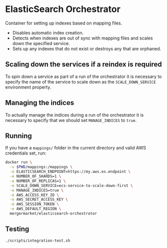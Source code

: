# ElasticSearch Orchestrator

Container for setting up indexes based on mapping files.

- Disables automatic index creation.
- Detects when indexes are out of sync with mapping files and scales down the specified service.
- Sets up any indexes that do not exist or destroys any that are orphaned.

## Scaling down the services if a reindex is required

To spin down a service as part of a run of the orchestrator it is necessary to specify the name of the service to scale down as the `SCALE_DOWN_SERVICE` environment property.

## Managing the indices

To actually manage the indices during a run of the orchestrator it is necessary to specify that we should set `MANAGE_INDICES` to `true`.

## Running

If you have a `mappings/` folder in the current directory and valid AWS credentials set, run:

```sh
docker run \
  -v $PWD/mappings:/mappings \
  -e ELASTICSEARCH_ENDPOINT=https://my.aws.es.endpoint \
  -e NUMBER_OF_SHARDS=1 \
  -e NUMBER_OF_REPLICAS=1 \
  -e SCALE_DOWN_SERVICE=ecs-service-to-scale-down-first \
  -e MANAGE_INDICES=true \
  -e AWS_ACCESS_KEY_ID \
  -e AWS_SECRET_ACCESS_KEY \
  -e AWS_SESSION_TOKEN \
  -e AWS_DEFAULT_REGION \
  mergermarket/elasticsearch-orchestrator
```

## Testing

```sh
./scripts/integration-test.sh
```
